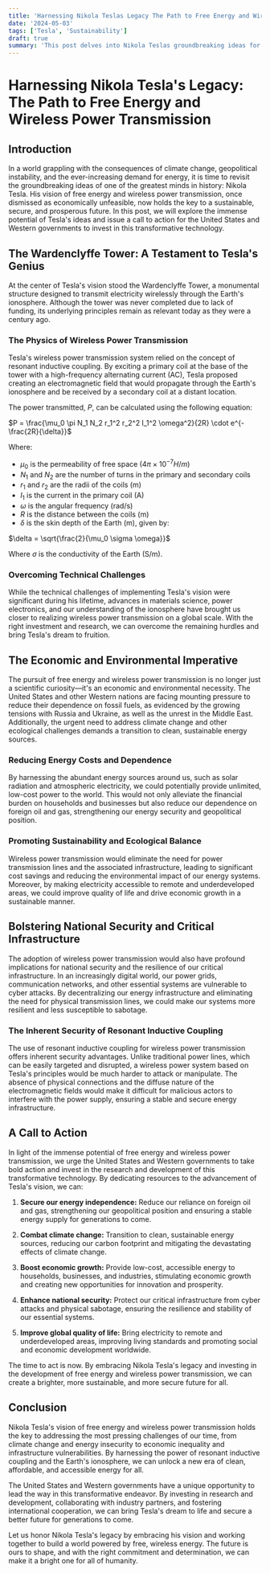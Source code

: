 ```yaml
---
title: 'Harnessing Nikola Teslas Legacy The Path to Free Energy and Wireless Power Transmission'
date: '2024-05-03'
tags: ['Tesla', 'Sustainability']
draft: true
summary: 'This post delves into Nikola Teslas groundbreaking ideas for free energy and wireless power transmission, exploring how these technologies could revolutionize our energy infrastructure, create a sustainable future, and bolster national security.'
---
```


# Harnessing Nikola Tesla's Legacy: The Path to Free Energy and Wireless Power Transmission

## Introduction

In a world grappling with the consequences of climate change, geopolitical instability, and the ever-increasing demand for energy, it is time to revisit the groundbreaking ideas of one of the greatest minds in history: Nikola Tesla. His vision of free energy and wireless power transmission, once dismissed as economically unfeasible, now holds the key to a sustainable, secure, and prosperous future. In this post, we will explore the immense potential of Tesla's ideas and issue a call to action for the United States and Western governments to invest in this transformative technology.

## The Wardenclyffe Tower: A Testament to Tesla's Genius

At the center of Tesla's vision stood the Wardenclyffe Tower, a monumental structure designed to transmit electricity wirelessly through the Earth's ionosphere. Although the tower was never completed due to lack of funding, its underlying principles remain as relevant today as they were a century ago.

### The Physics of Wireless Power Transmission

Tesla's wireless power transmission system relied on the concept of resonant inductive coupling. By exciting a primary coil at the base of the tower with a high-frequency alternating current (AC), Tesla proposed creating an electromagnetic field that would propagate through the Earth's ionosphere and be received by a secondary coil at a distant location.

The power transmitted, $P$, can be calculated using the following equation:

$P = \frac{\mu_0 \pi N_1 N_2 r_1^2 r_2^2 I_1^2 \omega^2}{2R} \cdot e^{-\frac{2R}{\delta}}$

Where:

- $\mu_0$ is the permeability of free space ($4\pi \times 10^{-7} H/m$)
- $N_1$ and $N_2$ are the number of turns in the primary and secondary coils
- $r_1$ and $r_2$ are the radii of the coils (m)
- $I_1$ is the current in the primary coil (A)
- $\omega$ is the angular frequency (rad/s)
- $R$ is the distance between the coils (m)
- $\delta$ is the skin depth of the Earth (m), given by:

$\delta = \sqrt{\frac{2}{\mu_0 \sigma \omega}}$

Where $\sigma$ is the conductivity of the Earth (S/m).

### Overcoming Technical Challenges

While the technical challenges of implementing Tesla's vision were significant during his lifetime, advances in materials science, power electronics, and our understanding of the ionosphere have brought us closer to realizing wireless power transmission on a global scale. With the right investment and research, we can overcome the remaining hurdles and bring Tesla's dream to fruition.

## The Economic and Environmental Imperative

The pursuit of free energy and wireless power transmission is no longer just a scientific curiosity—it's an economic and environmental necessity. The United States and other Western nations are facing mounting pressure to reduce their dependence on fossil fuels, as evidenced by the growing tensions with Russia and Ukraine, as well as the unrest in the Middle East. Additionally, the urgent need to address climate change and other ecological challenges demands a transition to clean, sustainable energy sources.

### Reducing Energy Costs and Dependence

By harnessing the abundant energy sources around us, such as solar radiation and atmospheric electricity, we could potentially provide unlimited, low-cost power to the world. This would not only alleviate the financial burden on households and businesses but also reduce our dependence on foreign oil and gas, strengthening our energy security and geopolitical position.

### Promoting Sustainability and Ecological Balance

Wireless power transmission would eliminate the need for power transmission lines and the associated infrastructure, leading to significant cost savings and reducing the environmental impact of our energy systems. Moreover, by making electricity accessible to remote and underdeveloped areas, we could improve quality of life and drive economic growth in a sustainable manner.

## Bolstering National Security and Critical Infrastructure

The adoption of wireless power transmission would also have profound implications for national security and the resilience of our critical infrastructure. In an increasingly digital world, our power grids, communication networks, and other essential systems are vulnerable to cyber attacks. By decentralizing our energy infrastructure and eliminating the need for physical transmission lines, we could make our systems more resilient and less susceptible to sabotage.

### The Inherent Security of Resonant Inductive Coupling

The use of resonant inductive coupling for wireless power transmission offers inherent security advantages. Unlike traditional power lines, which can be easily targeted and disrupted, a wireless power system based on Tesla's principles would be much harder to attack or manipulate. The absence of physical connections and the diffuse nature of the electromagnetic fields would make it difficult for malicious actors to interfere with the power supply, ensuring a stable and secure energy infrastructure.

## A Call to Action

In light of the immense potential of free energy and wireless power transmission, we urge the United States and Western governments to take bold action and invest in the research and development of this transformative technology. By dedicating resources to the advancement of Tesla's vision, we can:

1. **Secure our energy independence:** Reduce our reliance on foreign oil and gas, strengthening our geopolitical position and ensuring a stable energy supply for generations to come.

2. **Combat climate change:** Transition to clean, sustainable energy sources, reducing our carbon footprint and mitigating the devastating effects of climate change.

3. **Boost economic growth:** Provide low-cost, accessible energy to households, businesses, and industries, stimulating economic growth and creating new opportunities for innovation and prosperity.

4. **Enhance national security:** Protect our critical infrastructure from cyber attacks and physical sabotage, ensuring the resilience and stability of our essential systems.

5. **Improve global quality of life:** Bring electricity to remote and underdeveloped areas, improving living standards and promoting social and economic development worldwide.

The time to act is now. By embracing Nikola Tesla's legacy and investing in the development of free energy and wireless power transmission, we can create a brighter, more sustainable, and more secure future for all.

## Conclusion

Nikola Tesla's vision of free energy and wireless power transmission holds the key to addressing the most pressing challenges of our time, from climate change and energy insecurity to economic inequality and infrastructure vulnerabilities. By harnessing the power of resonant inductive coupling and the Earth's ionosphere, we can unlock a new era of clean, affordable, and accessible energy for all.

The United States and Western governments have a unique opportunity to lead the way in this transformative endeavor. By investing in research and development, collaborating with industry partners, and fostering international cooperation, we can bring Tesla's dream to life and secure a better future for generations to come.

Let us honor Nikola Tesla's legacy by embracing his vision and working together to build a world powered by free, wireless energy. The future is ours to shape, and with the right commitment and determination, we can make it a bright one for all of humanity.
